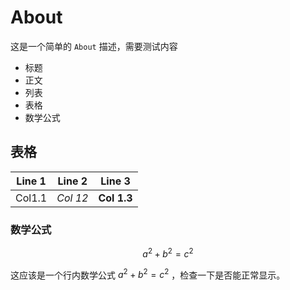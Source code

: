 # About

这是一个简单的 `About` 描述，需要测试内容

+ 标题
+ 正文
+ 列表
+ 表格
+ 数学公式

## 表格

| Line 1 | Line 2 | Line 3 |
|--------|--------|--------|
| Col1.1 | *Col 12* | **Col 1.3** |

### 数学公式

$$ a^2 + b^2 = c^2 $$

这应该是一个行内数学公式 $a^2 + b^2 = c^2$ ，检查一下是否能正常显示。